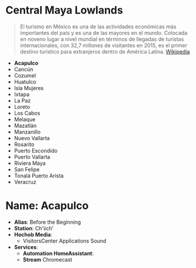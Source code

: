 # Central Maya Lowlands

> El turismo en México es una de las actividades económicas más importantes del país y es una de las mayores en el mundo. Colocada en noveno lugar a nivel mundial en términos de llegadas de turistas internacionales, con 32,7 millones de visitantes en 2015, es el primer destino turistico para extranjeros dentro de América Latina. [Wikipedia](https://es.wikipedia.org/wiki/Turismo_en_M%C3%A9xico)

- __Acapulco__
- Cancún
- Cozumel
- Huatulco
- Isla Mujeres
- Ixtapa
- La Paz
- Loreto
- Los Cabos
- Melaque
- Mazatlán
- Manzanillo
- Nuevo Vallarta
- Rosarito
- Puerto Escondido
- Puerto Vallarta
- Riviera Maya
- San Felipe
- Tonalá Puerto Arista
- Veracruz

# Name: Acapulco

- __Alias__: Before the Beginning
- __Station__: Ch'iich'
- __Hochob Media__:
  - VisitorsCenter Applications Sound
- __Services__:
  - __Automation HomeAssistant__:
  - __Stream__ Chromecast

